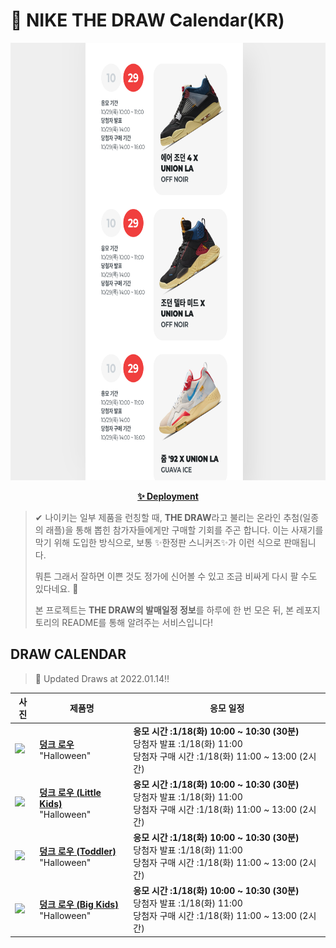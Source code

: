# 👟 NIKE THE DRAW Calendar(KR)

<div align="center">
  <a href="https://junhoyeo.github.io/NIKE-THE-DRAW-Calendar/">
    <img src="./docs/images/preview.png" alt="Preview image of deployed application" height="700px" width="700px" />
  </a>
</div>

<p align="center">
  <a href="https://junhoyeo.github.io/NIKE-THE-DRAW-Calendar/">
    <strong>✨ Deployment</strong>
  </a>
</p>

> ✔ 나이키는 일부 제품을 런칭할 때, **THE DRAW**라고 불리는 온라인 추첨(일종의 래플)을 통해 뽑힌 참가자들에게만 구매할 기회를 주곤 합니다. 이는 사재기를 막기 위해 도입한 방식으로, 보통 ✨한정판 스니커즈✨가 이런 식으로 판매됩니다.
>
> 뭐튼 그래서 잘하면 이쁜 것도 정가에 신어볼 수 있고 조금 비싸게 다시 팔 수도 있다네요. 🤭
>
> 본 프로젝트는 **THE DRAW의 발매일정 정보**를 하루에 한 번 모은 뒤, 본 레포지토리의 README를 통해 알려주는 서비스입니다!

## DRAW CALENDAR

<!-- DRAW CALENDAR: START -->

> 👟 Updated Draws at 2022.01.14‼️

| 사진 | 제품명 | 응모 일정 |
| --- | ---- | ------- |
| <img src="https://static-breeze.nike.co.kr/kr/ko_kr/cmsstatic/product/DD3357-100/8396c6af-4da4-4175-bf44-cf2549dd3675_primary.jpg?snkrBrowse" width="256" /> | <a href="https://www.nike.com/kr/launch/t/men/fw/nike-sportswear/DD3357-100/dvpp20/nike-dunk-low-retro-prm"><strong>덩크 로우</strong><br /></a> "Halloween" | <strong>응모 시간 :1/18(화) 10:00 ~ 10:30 (30분)</strong><br />당첨자 발표 :1/18(화) 11:00<br />당첨자 구매 시간 :1/18(화) 11:00 ~ 13:00 (2시간) |
| <img src="https://static-breeze.nike.co.kr/kr/ko_kr/cmsstatic/product/DM0088-100/151d838d-8827-40a7-8fb7-a5e6f2529a5c_primary.jpg?snkrBrowse" width="256" /> | <a href="https://www.nike.com/kr/launch/t/little-kids/fw/young-athletes/DM0088-100/tiry90/nike-dunk-low-prm-ps"><strong>덩크 로우 (Little Kids)</strong><br /></a> "Halloween" | <strong>응모 시간 :1/18(화) 10:00 ~ 10:30 (30분)</strong><br />당첨자 발표 :1/18(화) 11:00<br />당첨자 구매 시간 :1/18(화) 11:00 ~ 13:00 (2시간) |
| <img src="https://static-breeze.nike.co.kr/kr/ko_kr/cmsstatic/product/DM0717-100/7a46874b-977c-44cf-8607-38bb34487222_primary.jpg?snkrBrowse" width="256" /> | <a href="https://www.nike.com/kr/launch/t/baby/fw/young-athletes/DM0717-100/ldgc61/nike-dunk-low-prm-td"><strong>덩크 로우 (Toddler)</strong><br /></a> "Halloween" | <strong>응모 시간 :1/18(화) 10:00 ~ 10:30 (30분)</strong><br />당첨자 발표 :1/18(화) 11:00<br />당첨자 구매 시간 :1/18(화) 11:00 ~ 13:00 (2시간) |
| <img src="https://static-breeze.nike.co.kr/kr/ko_kr/cmsstatic/product/DO3806-100/8b5cfde8-8f51-424a-b177-7652621f1ce1_primary.jpg?snkrBrowse" width="256" /> | <a href="https://www.nike.com/kr/launch/t/junior/fw/young-athletes/DO3806-100/qico84/nike-dunk-low-prm-gs"><strong>덩크 로우 (Big Kids)</strong><br /></a> "Halloween" | <strong>응모 시간 :1/18(화) 10:00 ~ 10:30 (30분)</strong><br />당첨자 발표 :1/18(화) 11:00<br />당첨자 구매 시간 :1/18(화) 11:00 ~ 13:00 (2시간) |

<!-- DRAW CALENDAR: END -->

